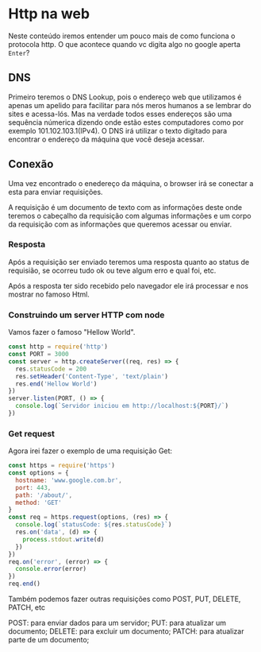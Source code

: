 # Http na web

Neste conteúdo iremos entender um pouco mais de como funciona o protocola http. O que acontece quando vc digita algo no google aperta `Enter`?

## DNS

Primeiro teremos o DNS Lookup, pois o endereço web que utilizamos é apenas um apelido para facilitar para nós meros humanos a se lembrar do sites e acessa-lós. Mas na verdade todos esses endereços são uma sequência númerica dizendo onde estão estes computadores como por exemplo 101.102.103.1(IPv4). O DNS irá utilizar o texto digitado para encontrar o endereço da máquina que você deseja acessar.

## Conexão

Uma vez encontrado o enedereço da máquina, o browser irá se conectar a esta para enviar requisições.

A requisição é um documento de texto com as informações deste onde teremos o cabeçalho da requisição com algumas informações e um corpo da requisição com as informações que queremos acessar ou enviar.

### Resposta

Após a requisição ser enviado teremos uma resposta quanto ao status de requisião, se ocorreu tudo ok ou teve algum erro e qual foi, etc.

Após a resposta ter sido recebido pelo navegador ele irá processar e nos mostrar no famoso Html.

### Construindo um server HTTP com node

Vamos fazer o famoso "Hellow World".

```javascript
const http = require('http')
const PORT = 3000
const server = http.createServer((req, res) => {
  res.statusCode = 200
  res.setHeader('Content-Type', 'text/plain')
  res.end('Hellow World')
})
server.listen(PORT, () => {
  console.log(`Servidor iniciou em http://localhost:${PORT}/`)
})
```

### Get request

Agora irei fazer o exemplo de uma requisição Get:

```javascript
const https = require('https')
const options = {
  hostname: 'www.google.com.br',
  port: 443,
  path: '/about/',
  method: 'GET'
}
const req = https.request(options, (res) => {
  console.log(`statusCode: ${res.statusCode}`)
  res.on('data', (d) => {
    process.stdout.write(d)
  })
})
req.on('error', (error) => {
  console.error(error)
})
req.end()
```

Também podemos fazer outras requisições como POST, PUT, DELETE, PATCH, etc

POST: para enviar dados para um servidor;
PUT: para atualizar um documento;
DELETE: para excluir um documento;
PATCH: para atualizar parte de um documento;
